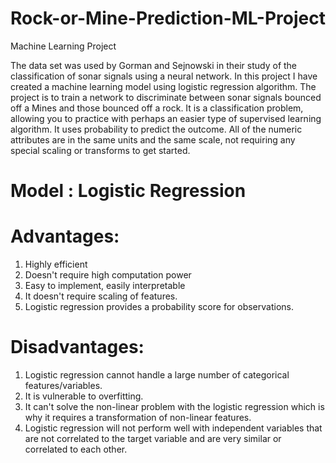 # Rock-or-Mine-Prediction-ML-Project
Machine Learning Project
 
The data set was used by Gorman and Sejnowski in their study of the classification of sonar signals using a neural network. In this project I have created a machine learning model using logistic regression algorithm. The project is to train a network to discriminate between sonar signals bounced off a Mines and those bounced off a rock. 
It is a classification problem, allowing you to practice with perhaps an easier type of supervised learning algorithm. It uses probability to predict the outcome. All of the numeric attributes are in the same units and the same scale, not requiring any special scaling or transforms to get started.
# Model : Logistic Regression

# Advantages:

1. Highly efficient
2. Doesn't require high computation power
3. Easy to implement, easily interpretable
4. It doesn't require scaling of features.
5. Logistic regression provides a probability score for observations.

# Disadvantages:

1. Logistic regression cannot handle a large number of categorical features/variables.
2. It is vulnerable to overfitting.
3. It can't solve the non-linear problem with the logistic regression which is why it requires a transformation of non-linear features.
4. Logistic regression will not perform well with independent variables that are not correlated to the target variable and are very similar or correlated to each other.
